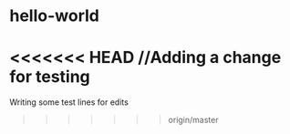 # hello-world

<<<<<<< HEAD
//Adding a change for testing
=======
Writing some test lines for edits
>>>>>>> origin/master
